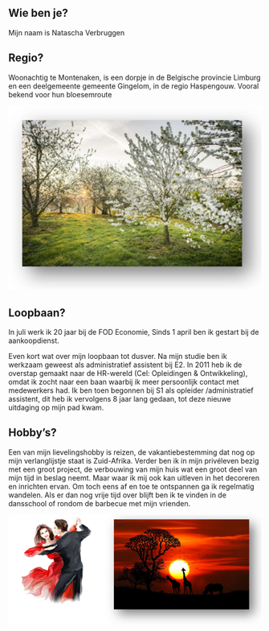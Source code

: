<link rel="stylesheet" href="S2.css">
<link rel="stylesheet" href="foghorn2.css">

## Wie ben je? 

Mijn naam is Natascha Verbruggen

## Regio? 
Woonachtig te Montenaken, is een dorpje in de Belgische provincie Limburg en een deelgemeente gemeente Gingelom, in de regio Haspengouw. Vooral bekend voor hun bloesemroute

![](NVerbruggen1.png)

## Loopbaan?

In juli werk ik 20 jaar bij de FOD Economie, Sinds 1 april ben ik gestart bij de aankoopdienst.

Even kort wat over mijn loopbaan tot dusver. Na mijn studie ben ik werkzaam geweest als administratief assistent bij E2. In 2011 heb ik de overstap gemaakt naar de HR-wereld (Cel: Opleidingen & Ontwikkeling), omdat ik zocht naar een baan waarbij ik meer persoonlijk contact met medewerkers had. Ik ben toen begonnen bij S1 als opleider /administratief assistent, dit heb ik vervolgens 8 jaar lang gedaan, tot deze nieuwe uitdaging op mijn pad kwam.

## Hobby’s?

Een van mijn lievelingshobby is reizen, de vakantiebestemming dat nog op mijn verlanglijstje staat is Zuid-Afrika. Verder ben ik in mijn privéleven bezig met een groot project, de verbouwing van mijn huis wat een groot deel van mijn tijd in beslag neemt. Maar waar ik mij ook kan uitleven in het decoreren en inrichten ervan. Om toch eens af en toe te ontspannen ga ik regelmatig wandelen. Als er dan nog vrije tijd over blijft ben ik te vinden in de dansschool of rondom de barbecue met mijn vrienden. 

![](NVerbruggen2.png)